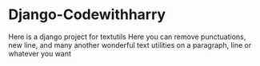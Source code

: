# Django-Codewithharry

Here is a django project for textutils
Here you can remove punctuations, new line, and many another wonderful text utilities on a paragraph, line or whatever you want
